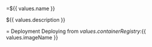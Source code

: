 =${{ values.name }}

${{ values.description }}

= Deployment
Deploying from ${{ values.containerRegistry }}:${{ values.imageName }}
